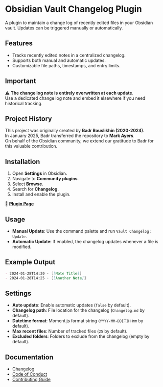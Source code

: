 # Obsidian Vault Changelog Plugin

A plugin to maintain a change log of recently edited files in your Obsidian vault. Updates can be triggered manually or automatically.

## Features

- Tracks recently edited notes in a centralized changelog.
- Supports both manual and automatic updates.
- Customizable file paths, timestamps, and entry limits.

## Important

⚠️ **The change log note is entirely overwritten at each update.**  
Use a dedicated change log note and embed it elsewhere if you need historical tracking.

## Project History

This project was originally created by **Badr Bouslikhin (2020-2024)**.  
In January 2025, Badr transferred the repository to **Mark Ayers**.  
On behalf of the Obsidian community, we extend our gratitude to Badr for this valuable contribution.

## Installation

1. Open **Settings** in Obsidian.
2. Navigate to **Community plugins**.
3. Select **Browse**.
4. Search for **Changelog**.
5. Install and enable the plugin.

🔗 **[Plugin Page](https://obsidian.md/plugins?id=obsidian-vault-changelog#)**

## Usage

- **Manual Update**: Use the command palette and run `Vault Changelog: Update`.
- **Automatic Update**: If enabled, the changelog updates whenever a file is modified.

## Example Output

```markdown
- 2024-01-28T14:30 · [[Note Title]]
- 2024-01-28T14:25 · [[Another Note]]
```

## Settings

- **Auto update**: Enable automatic updates (`false` by default).
- **Changelog path**: File location for the changelog (`Changelog.md` by default).
- **Datetime format**: Moment.js format string (`YYYY-MM-DD[T]HHmm` by default).
- **Max recent files**: Number of tracked files (`25` by default).
- **Excluded folders**: Folders to exclude from the changelog (empty by default).

## Documentation

- [Changelog](CHANGELOG.md)
- [Code of Conduct](CODE_OF_CONDUCT.md)
- [Contributing Guide](CONTRIBUTING.md)
